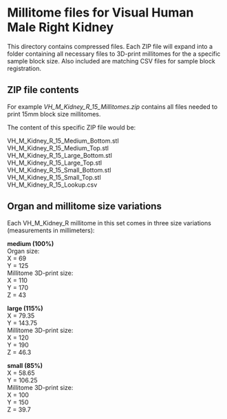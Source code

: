 # Millitome files for Visual Human Male Right Kidney

This directory contains compressed files. Each ZIP file will expand into a folder containing all necessary files to 3D-print millitomes for the a specific sample block size. Also included are matching CSV files for sample block registration.

## ZIP file contents

<p>For example <em>VH_M_Kidney_R_15_Millitomes.zip</em> contains all files needed to print 15mm block size millitomes.</p>

<p>The content of this specific ZIP file would be:</p>

VH_M_Kidney_R_15_Medium_Bottom.stl<br>
VH_M_Kidney_R_15_Medium_Top.stl<br>
VH_M_Kidney_R_15_Large_Bottom.stl<br>
VH_M_Kidney_R_15_Large_Top.stl<br>
VH_M_Kidney_R_15_Small_Bottom.stl<br>
VH_M_Kidney_R_15_Small_Top.stl<br>
VH_M_Kidney_R_15_Lookup.csv<br>

## Organ and millitome size variations

<p>Each VH_M_Kidney_R millitome in this set comes in three size variations (measurements in millimeters):</p>

<strong>medium (100%)</strong><br>
Organ size:<br>
X = 69<br>
Y = 125<br>
Millitome 3D-print size:<br>
X = 110<br>
Y = 170<br>
Z = 43<br>

<strong>large (115%)</strong><br>
X = 79.35<br>
Y = 143.75<br>
Millitome 3D-print size:<br>
X = 120<br>
Y = 190<br>
Z = 46.3<br>

<strong>small (85%)</strong><br>
X = 58.65<br>
Y = 106.25<br>
Millitome 3D-print size:<br>
X = 100<br>
Y = 150<br>
Z = 39.7<br>
